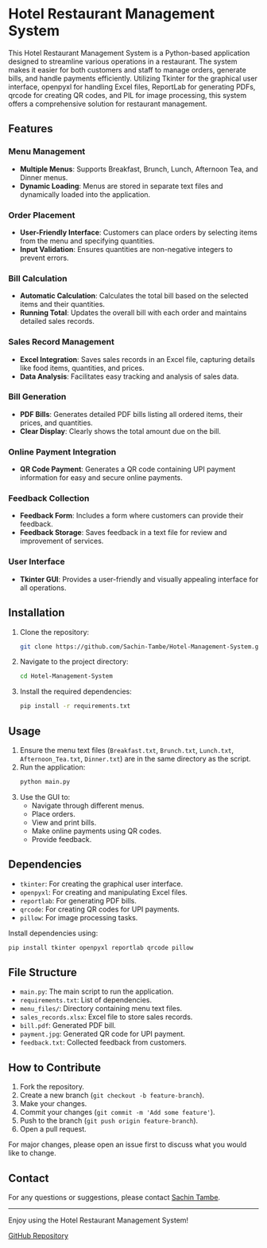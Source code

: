 # Hotel Restaurant Management System

This Hotel Restaurant Management System is a Python-based application designed to streamline various operations in a restaurant. The system makes it easier for both customers and staff to manage orders, generate bills, and handle payments efficiently. Utilizing Tkinter for the graphical user interface, openpyxl for handling Excel files, ReportLab for generating PDFs, qrcode for creating QR codes, and PIL for image processing, this system offers a comprehensive solution for restaurant management.

## Features

### Menu Management
- **Multiple Menus**: Supports Breakfast, Brunch, Lunch, Afternoon Tea, and Dinner menus.
- **Dynamic Loading**: Menus are stored in separate text files and dynamically loaded into the application.

### Order Placement
- **User-Friendly Interface**: Customers can place orders by selecting items from the menu and specifying quantities.
- **Input Validation**: Ensures quantities are non-negative integers to prevent errors.

### Bill Calculation
- **Automatic Calculation**: Calculates the total bill based on the selected items and their quantities.
- **Running Total**: Updates the overall bill with each order and maintains detailed sales records.

### Sales Record Management
- **Excel Integration**: Saves sales records in an Excel file, capturing details like food items, quantities, and prices.
- **Data Analysis**: Facilitates easy tracking and analysis of sales data.

### Bill Generation
- **PDF Bills**: Generates detailed PDF bills listing all ordered items, their prices, and quantities.
- **Clear Display**: Clearly shows the total amount due on the bill.

### Online Payment Integration
- **QR Code Payment**: Generates a QR code containing UPI payment information for easy and secure online payments.

### Feedback Collection
- **Feedback Form**: Includes a form where customers can provide their feedback.
- **Feedback Storage**: Saves feedback in a text file for review and improvement of services.

### User Interface
- **Tkinter GUI**: Provides a user-friendly and visually appealing interface for all operations.

## Installation

1. Clone the repository:
    ```bash
    git clone https://github.com/Sachin-Tambe/Hotel-Management-System.git
    ```
2. Navigate to the project directory:
    ```bash
    cd Hotel-Management-System
    ```
3. Install the required dependencies:
    ```bash
    pip install -r requirements.txt
    ```

## Usage

1. Ensure the menu text files (`Breakfast.txt`, `Brunch.txt`, `Lunch.txt`, `Afternoon_Tea.txt`, `Dinner.txt`) are in the same directory as the script.
2. Run the application:
    ```bash
    python main.py
    ```
3. Use the GUI to:
    - Navigate through different menus.
    - Place orders.
    - View and print bills.
    - Make online payments using QR codes.
    - Provide feedback.

## Dependencies

- `tkinter`: For creating the graphical user interface.
- `openpyxl`: For creating and manipulating Excel files.
- `reportlab`: For generating PDF bills.
- `qrcode`: For creating QR codes for UPI payments.
- `pillow`: For image processing tasks.

Install dependencies using:
```bash
pip install tkinter openpyxl reportlab qrcode pillow
```

## File Structure

- `main.py`: The main script to run the application.
- `requirements.txt`: List of dependencies.
- `menu_files/`: Directory containing menu text files.
- `sales_records.xlsx`: Excel file to store sales records.
- `bill.pdf`: Generated PDF bill.
- `payment.jpg`: Generated QR code for UPI payment.
- `feedback.txt`: Collected feedback from customers.

## How to Contribute

1. Fork the repository.
2. Create a new branch (`git checkout -b feature-branch`).
3. Make your changes.
4. Commit your changes (`git commit -m 'Add some feature'`).
5. Push to the branch (`git push origin feature-branch`).
6. Open a pull request.

For major changes, please open an issue first to discuss what you would like to change.



## Contact

For any questions or suggestions, please contact [Sachin Tambe](sachin.tabaji.tambe@gmail.com).

---

Enjoy using the Hotel Restaurant Management System!

[GitHub Repository](https://github.com/Sachin-Tambe/Hotel-Management-System)
